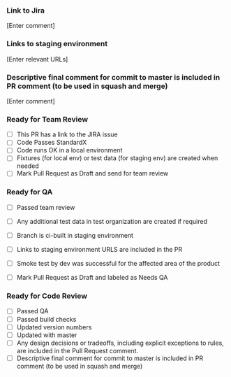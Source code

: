 ### Link to Jira
[Enter comment]

### Links to staging environment
[Enter relevant URLs]

### Descriptive final comment for commit to master is included in PR comment (to be used in squash and merge)
[Enter comment]


 ### Ready for Team Review
- [ ] This PR has a link to the JIRA issue
- [ ] Code Passes StandardX 
- [ ] Code runs OK in a local environment
- [ ] Fixtures (for local env) or test data (for staging env) are created when needed
- [ ] Mark Pull Request as Draft and send for team review

 ### Ready for QA
- [ ] Passed team review
- [ ] Any additional test data in test organization are created if required
- [ ] Branch is ci-built in staging environment
- [ ] Links to staging environment URLS are included in the PR
- [ ] Smoke test by dev was successful for the affected area of the product
- [ ] Mark Pull Request as Draft and labeled as Needs QA 


### Ready for Code Review
- [ ] Passed QA 
- [ ] Passed build checks
- [ ] Updated version numbers
- [ ] Updated with master
- [ ] Any design decisions or tradeoffs, including explicit exceptions to rules, are included in the Pull Request comment.
- [ ] Descriptive final comment for commit to master is included in PR comment (to be used in squash and merge)
